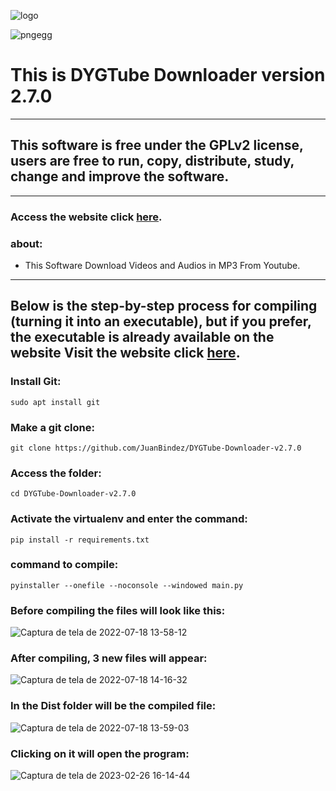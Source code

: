 ![logo](https://user-images.githubusercontent.com/79322362/221431897-23117e05-7600-4b86-bc79-6284ead43bbe.png)

![pngegg](https://user-images.githubusercontent.com/79322362/221441930-3a40bdda-38e2-432f-bda7-cf2a1dc7b12f.png)



# This is DYGTube Downloader version 2.7.0

----------

## This software is free under the GPLv2 license, users are free to run, copy, distribute, study, change and improve the software.


----------
### Access the website click __[here](https://dygtube.freesoftwarebrasil.com.br)__.

### about:

- This Software Download Videos and Audios in MP3 From Youtube.

-----------
## Below is the step-by-step process for compiling (turning it into an executable), but if you prefer, the executable is already available on the website Visit the website click __[here](https://dygtube.freesoftwarebrasil.com.br)__.

### Install Git:

    sudo apt install git

### Make a git clone:

    git clone https://github.com/JuanBindez/DYGTube-Downloader-v2.7.0
    
### Access the folder:

    cd DYGTube-Downloader-v2.7.0

### Activate the virtualenv and enter the command:


    pip install -r requirements.txt

### command to compile:


    pyinstaller --onefile --noconsole --windowed main.py
    
    
### Before compiling the files will look like this:

![Captura de tela de 2022-07-18 13-58-12](https://user-images.githubusercontent.com/79322362/179566764-2d5149fe-4425-45d6-a025-032d66251c7f.png)

### After compiling, 3 new files will appear:

![Captura de tela de 2022-07-18 14-16-32](https://user-images.githubusercontent.com/79322362/179566787-86690eba-0902-4be7-9d7f-620996c776b5.png)

### In the Dist folder will be the compiled file:

![Captura de tela de 2022-07-18 13-59-03](https://user-images.githubusercontent.com/79322362/179566803-b58c664b-bb25-4d49-8bb0-8fd5466123de.png)

### Clicking on it will open the program:


![Captura de tela de 2023-02-26 16-14-44](https://user-images.githubusercontent.com/79322362/221431815-303b5ece-9285-4682-9c2a-d36f2db673ae.png)
